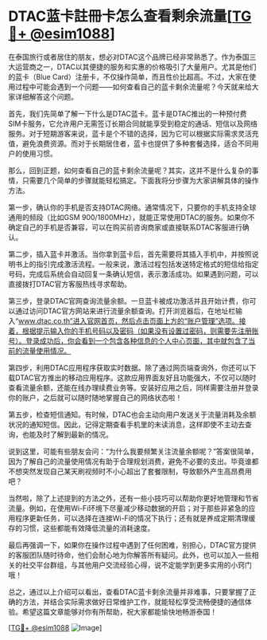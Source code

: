 # DTAC蓝卡註冊卡怎么查看剩余流量[[TG💪+ @esim1088](https://t.me/s/esim1088)]

在泰国旅行或者居住的朋友，想必对DTAC这个品牌已经非常熟悉了。作为泰国三大运营商之一，DTAC以其便捷的服务和实惠的价格吸引了大量用户。尤其是他们的蓝卡（Blue Card）注册卡，不仅操作简单，而且性价比超高。不过，大家在使用过程中可能会遇到一个问题——如何查看自己的蓝卡剩余流量呢？今天就来给大家详细解答这个问题。

首先，我们先简单了解一下什么是DTAC蓝卡。蓝卡是DTAC推出的一种预付费SIM卡服务，它允许用户无需签订长期合同就能享受到稳定的通话、短信以及网络服务。对于短期游客来说，蓝卡是个不错的选择，因为它可以根据实际需求灵活充值，避免浪费资源。而对于长期居住者，蓝卡也提供了多种套餐选择，适合不同用户的使用习惯。

那么，回到正题，如何查看自己的蓝卡剩余流量呢？其实，这并不是什么复杂的事情，只需要几个简单的步骤就能轻松搞定。下面我将分步骤为大家讲解具体的操作方法。

第一步，确认你的手机是否支持DTAC网络。通常情况下，只要你的手机支持全球通用的频段（比如GSM 900/1800MHz），就能正常使用DTAC的服务。如果你不确定自己的手机是否兼容，可以在购买前咨询商家或直接联系DTAC客服进行确认。

第二步，插入蓝卡并激活。当你拿到蓝卡后，首先需要将其插入手机中，并按照说明书上的指引完成激活流程。一般来说，激活过程包括发送特定格式的短信给指定号码，完成后系统会自动回复一条确认短信，表示激活成功。如果遇到问题，可以直接拨打DTAC官方客服热线寻求帮助。

第三步，登录DTAC官网查询流量余额。一旦蓝卡被成功激活并且开始计费，你可以通过访问DTAC官方网站来进行流量余额查询。打开浏览器后，在地址栏输入“www.dtac.co.th”进入官网首页，然后点击页面上方的“账户管理”选项。接着，根据提示输入你的手机号码以及密码（如果没有设置过密码，则需要先注册账号）。登录成功后，你会看到一个包含各种信息的个人中心页面，其中就包含了当前的流量使用情况。

第四步，利用DTAC应用程序获取实时数据。除了通过网页端查询外，你还可以下载DTAC官方推出的移动应用程序。这款应用界面友好且功能强大，不仅可以随时查看流量余额，还能在线办理续费业务等。安装好应用之后，同样需要注册并登录你的账户，之后就可以随时随地掌握自己的网络状态啦！

第五步，检查短信通知。有时候，DTAC也会主动向用户发送关于流量消耗及余额状况的通知短信。因此，记得定期查看手机里的未读消息，这样即使不主动去查询，也能及时了解到最新的情况。

说到这里，可能有些朋友会问：“为什么我要频繁关注流量余额呢？”答案很简单，因为了解自己的流量使用情况有助于合理规划消费，避免不必要的支出。毕竟谁都不想突然发现自己某天刷视频时不小心超出了套餐限制，导致额外产生高昂费用吧？

当然啦，除了上述提到的方法之外，还有一些小技巧可以帮助你更好地管理和节省流量。例如，在使用Wi-Fi环境下尽量减少移动数据的开启；对于那些非紧急的应用程序更新任务，可以选择在连接Wi-Fi的情况下执行；还有就是养成定期清理缓存的习惯，这些都能有效降低流量的消耗速度。

最后再强调一下，如果你在操作过程中遇到了任何困难，别担心，DTAC官方提供的客服团队随时待命，他们会耐心地为你解答所有疑问。此外，也可以加入一些相关的社交平台群组，与其他用户交流经验心得，说不定能学到更多实用的小窍门哦！

总之，通过以上介绍可以看出，查看DTAC蓝卡剩余流量并非难事，只要掌握了正确的方法，并结合实际需求做好日常维护工作，就能轻松享受流畅便捷的通信体验。希望这篇文章能够对你有所帮助，祝大家都能愉快地畅游泰国！ 

[[TG💪+ @esim1088](https://t.me/s/esim1088) ![Image](https://i.postimg.cc/4NQfJmqS/Snipaste-2025-05-13-00-14-12.png)]